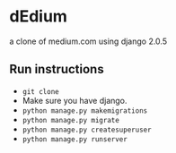 # dEdium
a clone of medium.com using django 2.0.5

## Run instructions

- `git clone`
- Make sure you have django.
- `python manage.py makemigrations`
- `python manage.py migrate`
- `python manage.py createsuperuser`
- `python manage.py runserver`
